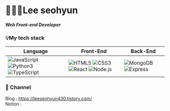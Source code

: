 # 👩🏻‍💻Lee seohyun
##### Web Front-end Developer

### 💡My tech stack

  
|Language|Front-End|Back-End|
|---|---|---|
|<img alt="JavaScript" src="http://img.shields.io/badge/JavaScript-F7DF1E.svg?&style=flat-square&logo=JavaScript&logoColor=black"/> <img alt="Python3" src="http://img.shields.io/badge/Python-3776AB.svg?&style=flat-square&logo=Python&logoColor=white"/> <img alt="TypeScript" src="http://img.shields.io/badge/TypeScript-3178C6.svg?&style=flat-square&logo=TypeScript&logoColor=white"/>|<img alt="HTML5" src="http://img.shields.io/badge/HTML5-E34F26.svg?&style=flat-square&logo=HTML5&logoColor=white"/> <img alt="CSS3" src="http://img.shields.io/badge/CSS3-1572B6.svg?&style=flat-square&logo=CSS3&logoColor=white"/> <img alt="React" src="http://img.shields.io/badge/React-61DAFB.svg?&style=flat-square&logo=React&logoColor=black"/> <img alt="Node.js" src="http://img.shields.io/badge/Node.js-339933.svg?&style=flat-square&logo=Node.js&logoColor=white"/> |<img alt="MongoDB" src="http://img.shields.io/badge/MongoDB-47A248.svg?&style=flat-square&logo=MongoDB&logoColor=white"/> <img alt="Express" src="http://img.shields.io/badge/Express-000000.svg?&style=flat-square&logo=Express&logoColor=white"/>|

### 🔗 Channel
Blog : https://leeseohyun430.tistory.com/ <br>
Notion : 
